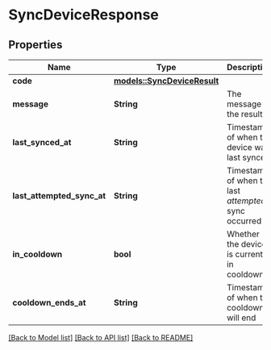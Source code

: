 # SyncDeviceResponse

## Properties

Name | Type | Description | Notes
------------ | ------------- | ------------- | -------------
**code** | [**models::SyncDeviceResult**](SyncDeviceResult.md) |  | 
**message** | **String** | The message of the result. | 
**last_synced_at** | **String** | Timestamp of when the device was last synced | 
**last_attempted_sync_at** | **String** | Timestamp of when the last *attempted* sync occurred | 
**in_cooldown** | **bool** | Whether the device is currently in cooldown | 
**cooldown_ends_at** | **String** | Timestamp of when the cooldown will end | 

[[Back to Model list]](../README.md#documentation-for-models) [[Back to API list]](../README.md#documentation-for-api-endpoints) [[Back to README]](../README.md)


